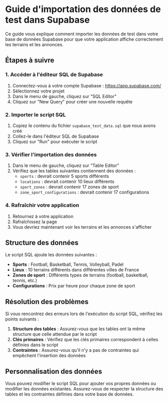 # Guide d'importation des données de test dans Supabase

Ce guide vous explique comment importer les données de test dans votre base de données Supabase pour que votre application affiche correctement les terrains et les annonces.

## Étapes à suivre

### 1. Accéder à l'éditeur SQL de Supabase

1. Connectez-vous à votre compte Supabase : https://app.supabase.com/
2. Sélectionnez votre projet
3. Dans le menu de gauche, cliquez sur "SQL Editor"
4. Cliquez sur "New Query" pour créer une nouvelle requête

### 2. Importer le script SQL

1. Copiez le contenu du fichier `supabase_test_data.sql` que nous avons créé
2. Collez-le dans l'éditeur SQL de Supabase
3. Cliquez sur "Run" pour exécuter le script

### 3. Vérifier l'importation des données

1. Dans le menu de gauche, cliquez sur "Table Editor"
2. Vérifiez que les tables suivantes contiennent des données :
   - `sports` : devrait contenir 5 sports différents
   - `locations` : devrait contenir 10 lieux différents
   - `sport_zones` : devrait contenir 17 zones de sport
   - `zone_sport_configurations` : devrait contenir 17 configurations

### 4. Rafraîchir votre application

1. Retournez à votre application
2. Rafraîchissez la page
3. Vous devriez maintenant voir les terrains et les annonces s'afficher

## Structure des données

Le script SQL ajoute les données suivantes :

- **Sports** : Football, Basketball, Tennis, Volleyball, Padel
- **Lieux** : 10 terrains différents dans différentes villes de France
- **Zones de sport** : Différents types de terrains (football, basketball, tennis, etc.)
- **Configurations** : Prix par heure pour chaque zone de sport

## Résolution des problèmes

Si vous rencontrez des erreurs lors de l'exécution du script SQL, vérifiez les points suivants :

1. **Structure des tables** : Assurez-vous que les tables ont la même structure que celle attendue par le script
2. **Clés primaires** : Vérifiez que les clés primaires correspondent à celles définies dans le script
3. **Contraintes** : Assurez-vous qu'il n'y a pas de contraintes qui empêchent l'insertion des données

## Personnalisation des données

Vous pouvez modifier le script SQL pour ajouter vos propres données ou modifier les données existantes. Assurez-vous de respecter la structure des tables et les contraintes définies dans votre base de données. 